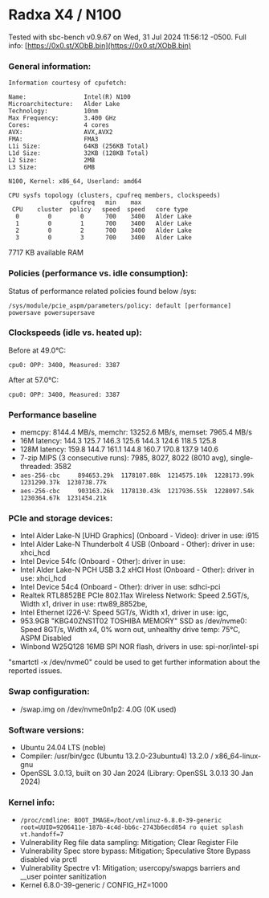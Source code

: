 # Radxa X4 / N100

Tested with sbc-bench v0.9.67 on Wed, 31 Jul 2024 11:56:12 -0500. Full info: [https://0x0.st/XObB.bin](https://0x0.st/XObB.bin)

### General information:

    Information courtesy of cpufetch:
    
    Name:                Intel(R) N100
    Microarchitecture:   Alder Lake
    Technology:          10nm
    Max Frequency:       3.400 GHz
    Cores:               4 cores
    AVX:                 AVX,AVX2
    FMA:                 FMA3
    L1i Size:            64KB (256KB Total)
    L1d Size:            32KB (128KB Total)
    L2 Size:             2MB
    L3 Size:             6MB
    
    N100, Kernel: x86_64, Userland: amd64
    
    CPU sysfs topology (clusters, cpufreq members, clockspeeds)
                     cpufreq   min    max
     CPU    cluster  policy   speed  speed   core type
      0        0        0      700    3400   Alder Lake
      1        0        1      700    3400   Alder Lake
      2        0        2      700    3400   Alder Lake
      3        0        3      700    3400   Alder Lake

7717 KB available RAM

### Policies (performance vs. idle consumption):

Status of performance related policies found below /sys:

    /sys/module/pcie_aspm/parameters/policy: default [performance] powersave powersupersave

### Clockspeeds (idle vs. heated up):

Before at 49.0°C:

    cpu0: OPP: 3400, Measured: 3387 

After at 57.0°C:

    cpu0: OPP: 3400, Measured: 3387 

### Performance baseline

  * memcpy: 8144.4 MB/s, memchr: 13252.6 MB/s, memset: 7965.4 MB/s
  * 16M latency: 144.3 125.7 146.3 125.6 144.3 124.6 118.5 125.8 
  * 128M latency: 159.8 144.7 161.1 144.8 160.7 170.8 137.9 140.6 
  * 7-zip MIPS (3 consecutive runs): 7985, 8027, 8022 (8010 avg), single-threaded: 3582
  * `aes-256-cbc     894653.29k  1178107.88k  1214575.10k  1228173.99k  1231290.37k  1230738.77k`
  * `aes-256-cbc     903163.26k  1178130.43k  1217936.55k  1228097.54k  1230364.67k  1231454.21k`

### PCIe and storage devices:

  * Intel Alder Lake-N [UHD Graphics] (Onboard - Video): driver in use: i915
  * Intel Alder Lake-N Thunderbolt 4 USB (Onboard - Other): driver in use: xhci_hcd
  * Intel Device 54fc (Onboard - Other): driver in use: 
  * Intel Alder Lake-N PCH USB 3.2 xHCI Host (Onboard - Other): driver in use: xhci_hcd
  * Intel Device 54c4 (Onboard - Other): driver in use: sdhci-pci
  * Realtek RTL8852BE PCIe 802.11ax Wireless Network: Speed 2.5GT/s, Width x1, driver in use: rtw89_8852be, 
  * Intel Ethernet I226-V: Speed 5GT/s, Width x1, driver in use: igc, 
  * 953.9GB "KBG40ZNS1T02 TOSHIBA MEMORY" SSD as /dev/nvme0: Speed 8GT/s, Width x4, 0% worn out, unhealthy drive temp: 75°C, ASPM Disabled
  * Winbond W25Q128 16MB SPI NOR flash, drivers in use: spi-nor/intel-spi

"smartctl -x /dev/nvme0" could be used to get further information about the reported issues.

### Swap configuration:

  * /swap.img on /dev/nvme0n1p2: 4.0G (0K used)

### Software versions:

  * Ubuntu 24.04 LTS (noble)
  * Compiler: /usr/bin/gcc (Ubuntu 13.2.0-23ubuntu4) 13.2.0 / x86_64-linux-gnu
  * OpenSSL 3.0.13, built on 30 Jan 2024 (Library: OpenSSL 3.0.13 30 Jan 2024)    

### Kernel info:

  * `/proc/cmdline: BOOT_IMAGE=/boot/vmlinuz-6.8.0-39-generic root=UUID=9206411e-187b-4c4d-bb6c-2743b6ecd854 ro quiet splash vt.handoff=7`
  * Vulnerability Reg file data sampling: Mitigation; Clear Register File
  * Vulnerability Spec store bypass:      Mitigation; Speculative Store Bypass disabled via prctl
  * Vulnerability Spectre v1:             Mitigation; usercopy/swapgs barriers and __user pointer sanitization
  * Kernel 6.8.0-39-generic / CONFIG_HZ=1000
